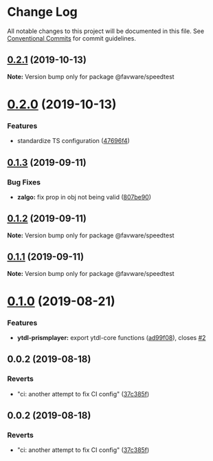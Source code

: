 # Change Log

All notable changes to this project will be documented in this file.
See [Conventional Commits](https://conventionalcommits.org) for commit guidelines.

## [0.2.1](https://github.com/favware/node-packages/compare/@favware/speedtest@0.2.0...@favware/speedtest@0.2.1) (2019-10-13)

**Note:** Version bump only for package @favware/speedtest





# [0.2.0](https://github.com/favware/node-packages/compare/@favware/speedtest@0.1.3...@favware/speedtest@0.2.0) (2019-10-13)


### Features

* standardize TS configuration ([47696f4](https://github.com/favware/node-packages/commit/47696f4e1dd2632b305ff9789cdd6c473fa709ca))





## [0.1.3](https://github.com/favware/node-packages/compare/@favware/speedtest@0.1.2...@favware/speedtest@0.1.3) (2019-09-11)


### Bug Fixes

* **zalgo:** fix prop in obj not being valid ([807be90](https://github.com/favware/node-packages/commit/807be90))





## [0.1.2](https://github.com/favware/node-packages/compare/@favware/speedtest@0.1.1...@favware/speedtest@0.1.2) (2019-09-11)

**Note:** Version bump only for package @favware/speedtest





## [0.1.1](https://github.com/favware/node-packages/compare/@favware/speedtest@0.1.0...@favware/speedtest@0.1.1) (2019-09-11)

**Note:** Version bump only for package @favware/speedtest





# [0.1.0](https://github.com/favware/node-packages/compare/@favware/speedtest@0.0.2...@favware/speedtest@0.1.0) (2019-08-21)


### Features

* **ytdl-prismplayer:** export ytdl-core functions ([ad99f08](https://github.com/favware/node-packages/commit/ad99f08)), closes [#2](https://github.com/favware/node-packages/issues/2)





## 0.0.2 (2019-08-18)


### Reverts

* "ci: another attempt to fix CI config" ([37c385f](https://github.com/favware/node-packages/commit/37c385f))





## 0.0.2 (2019-08-18)


### Reverts

* "ci: another attempt to fix CI config" ([37c385f](https://github.com/favware/node-packages/commit/37c385f))
